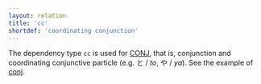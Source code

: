 ```yaml
---
layout: relation
title: 'cc'
shortdef: 'coordinating conjunction'
---
```


The dependency type `cc` is used for [CONJ](), that is, conjunction and coordinating conjunctive particle (e.g. と / *to*, や / *ya*).
See the example of [conj]().
